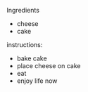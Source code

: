 Ingredients
- cheese
- cake

instructions:
- bake cake
- place cheese on cake
- eat
- enjoy life now
